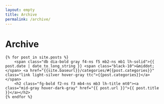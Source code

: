 ```yaml
---
layout: empty
title: Archive
permalink: /archive/
---
```


<div class="mb6-ns mb5">
<h1 class="blackfont black-80 lh-title f2-ns f2 mt2 mb4-ns mb3">Archive</h1>

	{% for post in site.posts %}
		<span class="db dia-bold gray f4-ns f5 mb2-ns mb1 lh-solid">{{ post.date | date_to_long_string }} <span class="black-10">&middot;</span> <a href="{{site.baseurl}}/categories/#{{post.categories}}" class="link light-silver hover-gray ttc">{{post.categories}}</a></span>
		<h2 class="fg-bold f2-ns f3 mb4-ns mb3 lh-title mt0"><a class="mid-gray hover-dark-gray" href="{{ post.url }}">{{ post.title }}</a></h2>
	{% endfor %}
</div>